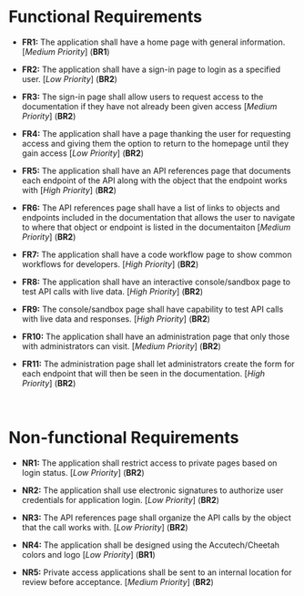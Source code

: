 # Functional Requirements
- **FR1:** The application shall have a home page with general information. [*Medium Priority*] (**BR1**)

- **FR2:** The application shall have a sign-in page to login as a specified user. [*Low Priority*] (**BR2**)

- **FR3:** The sign-in page shall allow users to request access to the documentation if they have not already been given access [*Medium Priority*] (**BR2**)

- **FR4:** The application shall have a page thanking the user for requesting access and giving them the option to return to the homepage until they gain access [*Low Priority*] (**BR2**)

- **FR5:** The application shall have an API references page that documents each endpoint of the API along with the object that the endpoint works with [*High Priority*] (**BR2**)

- **FR6:** The API references page shall have a list of links to objects and endpoints included in the documentation that allows the user to navigate to where that object or endpoint is listed in the documentaiton [*Medium Priority*] (**BR2**)

- **FR7:** The application shall have a code workflow page to show common workflows for developers. [*High Priority*] (**BR2**)

- **FR8:** The application shall have an interactive console/sandbox page to test API calls with live data. [*High Priority*] (**BR2**)

- **FR9:** The console/sandbox page shall have capability to test API calls with live data and responses. [*High Priority*] (**BR2**)

- **FR10:** The application shall have an administration page that only those with administrators can visit. [*Medium Priority*] (**BR2**)

- **FR11:** The administration page shall let administrators create the form for each endpoint that will then be seen in the documentation. [*High Priority*] (**BR2**)


<br>

# Non-functional Requirements
- **NR1:** The application shall restrict access to private pages based on login status. [*Low Priority*] (**BR2**)

- **NR2:** The application shall use electronic signatures to authorize user credentials for application login. [*Low Priority*] (**BR2**)

- **NR3:** The API references page shall organize the API calls by the object that the call works with. [*Low Priority*] (**BR2**)

- **NR4:** The application shall be designed using the Accutech/Cheetah colors and logo [*Low Priority*] (**BR1**)

- **NR5:** Private access applications shall be sent to an internal location for review before acceptance. [*Medium Priority*] (**BR2**)
